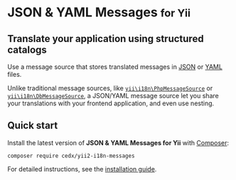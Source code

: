 # JSON & YAML Messages <small>for Yii</small>

## Translate your application using structured catalogs
Use a message source that stores translated messages in [JSON](https://www.json.org) or [YAML](http://yaml.org) files.

Unlike traditional message sources, like [`yii\i18n\PhpMessageSource`](https://www.yiiframework.com/doc/api/2.0/yii-i18n-phpmessagesource)
or [`yii\i18n\DbMessageSource`](https://www.yiiframework.com/doc/api/2.0/yii-i18n-dbmessagesource), a JSON/YAML message source let you share your translations with your frontend application, and even use nesting.

## Quick start
Install the latest version of **JSON & YAML Messages for Yii** with [Composer](https://getcomposer.org):

```shell
composer require cedx/yii2-i18n-messages
```

For detailed instructions, see the [installation guide](installation.md).
